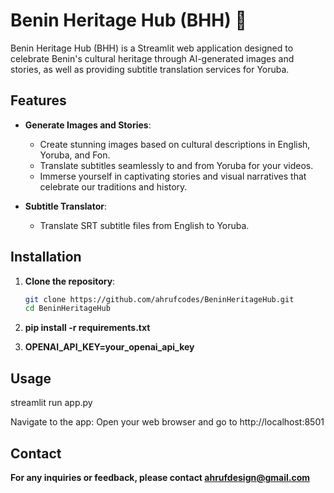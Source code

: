 # Benin Heritage Hub (BHH) 🌟

Benin Heritage Hub (BHH) is a Streamlit web application designed to celebrate Benin's cultural heritage through AI-generated images and stories, as well as providing subtitle translation services for Yoruba.

## Features

- **Generate Images and Stories**: 
  - Create stunning images based on cultural descriptions in English, Yoruba, and Fon.
  - Translate subtitles seamlessly to and from Yoruba for your videos.
  - Immerse yourself in captivating stories and visual narratives that celebrate our traditions and history.

- **Subtitle Translator**:
  - Translate SRT subtitle files from English to Yoruba.

## Installation

1. **Clone the repository**:
   ```sh
   git clone https://github.com/ahrufcodes/BeninHeritageHub.git
   cd BeninHeritageHub

2. **pip install -r requirements.txt**

3. **OPENAI_API_KEY=your_openai_api_key**

## Usage

streamlit run app.py

Navigate to the app:
Open your web browser and go to http://localhost:8501


## Contact
**For any inquiries or feedback, please contact ahrufdesign@gmail.com**